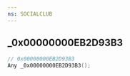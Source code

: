 ```yaml
---
ns: SOCIALCLUB
---
```

## _0x00000000EB2D93B3

```c
// 0x00000000EB2D93B3
Any _0x00000000EB2D93B3();
```

